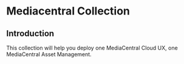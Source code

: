 # Mediacentral Collection

## Introduction

This collection will help you deploy one MediaCentral Cloud UX, one MediaCentral Asset Management.  
